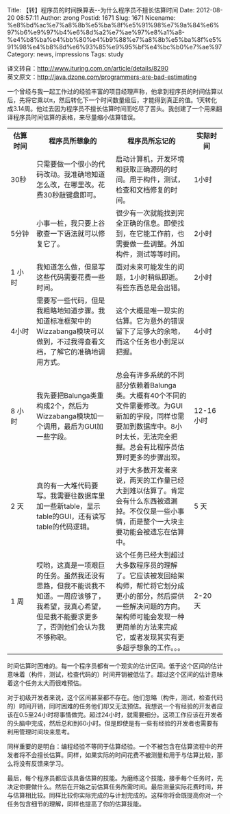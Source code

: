 Title: 【转】程序员的时间换算表--为什么程序员不擅长估算时间
Date: 2012-08-20 08:57:11
Author: zrong
Postid: 1671
Slug: 1671
Nicename: %e8%bd%ac%e7%a8%8b%e5%ba%8f%e5%91%98%e7%9a%84%e6%97%b6%e9%97%b4%e6%8d%a2%e7%ae%97%e8%a1%a8-%e4%b8%ba%e4%bb%80%e4%b9%88%e7%a8%8b%e5%ba%8f%e5%91%98%e4%b8%8d%e6%93%85%e9%95%bf%e4%bc%b0%e7%ae%97
Category: news, impressions
Tags: study

译文转自：<http://www.ituring.com.cn/article/details/8290>  
英文原文：<http://java.dzone.com/programmers-are-bad-estimating>

一个曾经与我一起工作过的经验丰富的项目经理声称，他拿到程序员的时间估算以后，先将它乘以π，然后转化下一个时间数量级后，才能得到真正的值。1天转化成3.14周。他过去因为程序员不擅长估算时间而吃尽了苦头。我创建了一个用来翻译程序员时间估算的表格，来尽量缩小估算错误。<!--more-->

<table>
<tbody>
<tr>
<th width="12%">
估算时间

</th>
<th>
程序员所想象的

</th>
<th>
程序员所忘记的

</th>
<th width="15%">
实际时间

</th>
</tr>
<tr>
<td>
30秒

</td>
<td>
只需要做一个很小的代码改动。我准确地知道怎么改，在哪里改。花费30秒敲键盘即可。

</td>
<td>
启动计算机，开发环境和获取正确源码的时间。用于构件，测试，检查和文档修复的时间。

</td>
<td>
1小时

</td>
</tr>
<tr>
<td>
5分钟

</td>
<td>
小事一桩，我只要上谷歌查一下语法就可以修复它了。

</td>
<td>
很少有一次就能找到完全正确的信息。即使找到，在它能工作前，也需要做一些调整。外加构件，测试等等时间。

</td>
<td>
2小时

</td>
</tr>
<tr>
<td>
1 小时

</td>
<td>
我知道怎么做，但是写这些代码需要花费一些时间。

</td>
<td>
面对未来可能发生的问题，1小时稍纵即逝。有些东西总是会出错。

</td>
<td>
2小时

</td>
</tr>
<tr>
<td>
4小时

</td>
<td>
需要写一些代码，但是我粗略地知道步骤。我知道标准框架中的Wizzabanga模块可以做到，不过我得查看文档，了解它的准确地调用方式。

</td>
<td>
这个大概是唯一现实的估算。它为意外的错误留下了足够大的余地，而这个任务也小到足以把握。

</td>
<td>
4小时

</td>
</tr>
<tr>
<td>
8 小时

</td>
<td>
我先要把Balunga类重构成2个，然后为Wizzabanga模块加一个调用，最后为GUI加一些字段。

</td>
<td>
总会有许多系统的不同部分依赖着Balunga类。大概有40个不同的文件需要修改。为GUI新加的字段，同样也需要加到数据库中。8小时太长，无法完全把握。总会有比程序员估算时更多的步骤出现。

</td>
<td>
12-16小时

</td>
</tr>
<tr>
<td>
2 天

</td>
<td>
真的有一大堆代码要写。我需要往数据库里加一些新table，显示table的GUI，还有读写table的代码逻辑。

</td>
<td>
对于大多数开发者来说，两天的工作量已经大到难以估算了。肯定会有什么东西被遗漏掉。不仅仅是一些小事情，而是整个一大块主要功能会被遗忘在估算中。

</td>
<td>
5 天

</td>
</tr>
<tr>
<td>
1 周

</td>
<td>
哎哟，这真是一项艰巨的任务。虽然我还没有思路，但我不能说我不知道。一周应该够了，我希望，我真心希望，但是我不能要求更多了，否则他们会认为我不够称职。

</td>
<td>
这个任务已经大到超过大多数程序员的理解了。它应该被发回给架构师，帮忙将它划分成更小的部分，然后提供一些解决问题的方向。架构师可能会发现一种更简单的方法来完成它，或者发现其实有更多超乎想象的工作。。。

</td>
<td>
2-20 天

</td>
</tr>
</tbody>
</table>
时间估算时困难的。每一个程序员都有一个现实的估计区间。低于这个区间的估计意味着（构件，测试，检查代码的）时间开销被低估了。超过这个区间的估计意味着这个任务太大而很难预估。

对于初级开发者来说，这个区间甚至都不存在。他们忽略（构件，测试，检查代码的）时间开销，同时困难的任务他们却又无法预估。我想说一个有经验的开发者应该在0.5至24小时将事情做完。超过24小时，就需要细分。这项工作应该在开发者的头脑中完成，然后总和到60小时。但是即使是有一些有经验的开发者也需要有利用管理时间块来思考。

同样重要的是明白：编程经验不等同于估算经验。一个不被包含在估算流程中的开发者将不会擅长估算。同样，如果实际的时间花费不被测量和用于与估算比较，那么将没有反馈来学习。

最后，每个程序员都应该具备估算的技能。为磨练这个技能，接手每个任务时，先决定你要做什么。然后在开始之前估算任务所需时间。最后测量实际花费时间，并与估算相比较。同样比较你实际完成的与计划完成的。这样你将会既提高你对一个任务包含细节的理解，同样也提高了你的估算技能。


